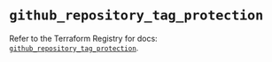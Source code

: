 # `github_repository_tag_protection`

Refer to the Terraform Registry for docs: [`github_repository_tag_protection`](https://registry.terraform.io/providers/integrations/github/6.2.3/docs/resources/repository_tag_protection).

